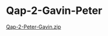 # Qap-2-Gavin-Peter
[Qap-2-Peter-Gavin.zip](https://github.com/GavinCoady/Qap-2-Gavin-Peter/files/8881259/Qap-2-Peter-Gavin.zip)
